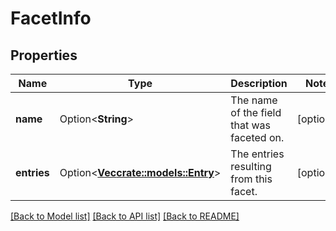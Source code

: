# FacetInfo

## Properties

Name | Type | Description | Notes
------------ | ------------- | ------------- | -------------
**name** | Option<**String**> | The name of the field that was faceted on. | [optional]
**entries** | Option<[**Vec<crate::models::Entry>**](Entry.md)> | The entries resulting from this facet. | [optional]

[[Back to Model list]](../README.md#documentation-for-models) [[Back to API list]](../README.md#documentation-for-api-endpoints) [[Back to README]](../README.md)



